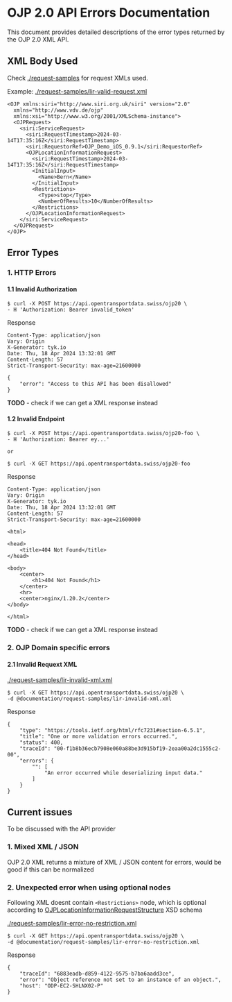 # OJP 2.0 API Errors Documentation

This document provides detailed descriptions of the error types returned by the OJP 2.0 XML API.

## XML Body Used

Check [./request-samples](./request-samples/) for request XMLs used.

Example: [./request-samples/lir-valid-request.xml](./request-samples/lir-valid-request.xml)

```
<OJP xmlns:siri="http://www.siri.org.uk/siri" version="2.0"
  xmlns="http://www.vdv.de/ojp"
  xmlns:xsi="http://www.w3.org/2001/XMLSchema-instance">
  <OJPRequest>
    <siri:ServiceRequest>
      <siri:RequestTimestamp>2024-03-14T17:35:16Z</siri:RequestTimestamp>
      <siri:RequestorRef>OJP_Demo_iOS_0.9.1</siri:RequestorRef>
      <OJPLocationInformationRequest>
        <siri:RequestTimestamp>2024-03-14T17:35:16Z</siri:RequestTimestamp>
        <InitialInput>
          <Name>Bern</Name>
        </InitialInput>
        <Restrictions>
          <Type>stop</Type>
          <NumberOfResults>10</NumberOfResults>
        </Restrictions>
      </OJPLocationInformationRequest>
    </siri:ServiceRequest>
  </OJPRequest>
</OJP>
```

## Error Types

### 1. HTTP Errors

#### 1.1 Invalid Authorization

```
$ curl -X POST https://api.opentransportdata.swiss/ojp20 \
- H 'Authorization: Bearer invalid_token'
```

Response

```
Content-Type: application/json
Vary: Origin
X-Generator: tyk.io
Date: Thu, 18 Apr 2024 13:32:01 GMT
Content-Length: 57
Strict-Transport-Security: max-age=21600000

{
    "error": "Access to this API has been disallowed"
}
```

**TODO** - check if we can get a XML response instead

#### 1.2 Invalid Endpoint

```
$ curl -X POST https://api.opentransportdata.swiss/ojp20-foo \
- H 'Authorization: Bearer ey...'

or 

$ curl -X GET https://api.opentransportdata.swiss/ojp20-foo
```

Response

```
Content-Type: application/json
Vary: Origin
X-Generator: tyk.io
Date: Thu, 18 Apr 2024 13:32:01 GMT
Content-Length: 57
Strict-Transport-Security: max-age=21600000

<html>

<head>
    <title>404 Not Found</title>
</head>

<body>
    <center>
        <h1>404 Not Found</h1>
    </center>
    <hr>
    <center>nginx/1.20.2</center>
</body>

</html>
```

**TODO** - check if we can get a XML response instead

### 2. OJP Domain specific errors

#### 2.1 Invalid Requext XML

[./request-samples/lir-invalid-xml.xml](./request-samples/lir-invalid-xml.xml)

```
$ curl -X GET https://api.opentransportdata.swiss/ojp20 \
-d @documentation/request-samples/lir-invalid-xml.xml
```

Response

```
{
    "type": "https://tools.ietf.org/html/rfc7231#section-6.5.1",
    "title": "One or more validation errors occurred.",
    "status": 400,
    "traceId": "00-f1b8b36ecb7908e060a88be3d915bf19-2eaa00a2dc1555c2-00",
    "errors": {
        "": [
            "An error occurred while deserializing input data."
        ]
    }
}
```

## Current issues

To be discussed with the API provider

### 1. Mixed XML / JSON

OJP 2.0 XML returns a mixture of XML / JSON content for errors, would be good if this can be normalized

### 2. Unexpected error when using optional nodes

Following XML doesnt contain `<Restrictions>` node, which is optional according to [OJPLocationInformationRequestStructure](https://vdvde.github.io/OJP/develop/index.html#OJPLocationInformationRequestStructure) XSD schema

[./request-samples/lir-error-no-restriction.xml](./request-samples/lir-error-no-restriction.xml)

```
$ curl -X GET https://api.opentransportdata.swiss/ojp20 \
-d @documentation/request-samples/lir-error-no-restriction.xml
```

Response

```
{
    "traceId": "6883eadb-d859-4122-9575-b7ba6aadd3ce",
    "error": "Object reference not set to an instance of an object.",
    "host": "ODP-EC2-SHLNX02-P"
}
```
